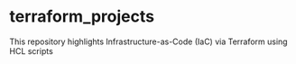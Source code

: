 # terraform_projects
This repository highlights Infrastructure-as-Code (IaC) via Terraform using HCL scripts 
